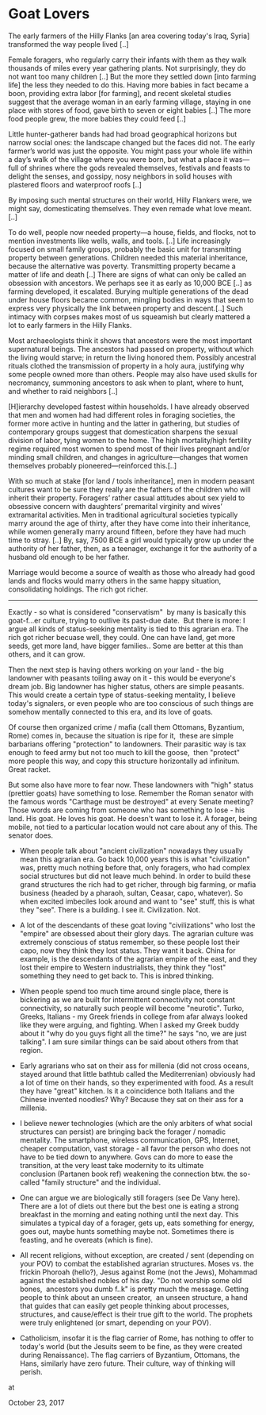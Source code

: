 # Goat Lovers
The early farmers of the Hilly Flanks [an area covering today's Iraq, Syria] transformed the way people lived [..]

Female foragers, who regularly carry their infants with them as they walk thousands of miles every year gathering plants. Not surprisingly, they do not want too many children [..] But the more they settled down [into farming life] the less they needed to do this. Having more babies in fact became a boon, providing extra labor [for farming], and recent skeletal studies suggest that the average woman in an early farming village, staying in one place with stores of food, gave birth to seven or eight babies [..] The more food people grew, the more babies they could feed [..]

Little hunter-gatherer bands had had broad geographical horizons but narrow social ones: the landscape changed but the faces did not. The early farmer’s world was just the opposite. You might pass your whole life within a day’s walk of the village where you were born, but what a place it was—full of shrines where the gods revealed themselves, festivals and feasts to delight the senses, and gossipy, nosy neighbors in solid houses with plastered floors and waterproof roofs [..]

By imposing such mental structures on their world, Hilly Flankers were, we might say, domesticating themselves. They even remade what love meant. [..]

To do well, people now needed property—a house, fields, and flocks, not to mention investments like wells, walls, and tools. [..] Life increasingly focused on small family groups, probably the basic unit for transmitting property between generations. Children needed this material inheritance, because the alternative was poverty. Transmitting property became a matter of life and death [..] There are signs of what can only be called an obsession with ancestors. We perhaps see it as early as 10,000 BCE [..] as farming developed, it escalated. Burying multiple generations of the dead under house floors became common, mingling bodies in ways that seem to express very physically the link between property and descent.[..] Such intimacy with corpses makes most of us squeamish but clearly mattered a lot to early farmers in the Hilly Flanks.

Most archaeologists think it shows that ancestors were the most important supernatural beings. The ancestors had passed on property, without which the living would starve; in return the living honored them. Possibly ancestral rituals clothed the transmission of property in a holy aura, justifying why some people owned more than others. People may also have used skulls for necromancy, summoning ancestors to ask when to plant, where to hunt, and whether to raid neighbors [..]

[H]ierarchy developed fastest within households. I have already observed that men and women had had different roles in foraging societies, the former more active in hunting and the latter in gathering, but studies of contemporary groups suggest that domestication sharpens the sexual division of labor, tying women to the home. The high mortality/high fertility regime required most women to spend most of their lives pregnant and/or minding small children, and changes in agriculture—changes that women themselves probably pioneered—reinforced this.[..]

With so much at stake [for land / tools inheritance], men in modern peasant cultures want to be sure they really are the fathers of the children who will inherit their property. Foragers’ rather casual attitudes about sex yield to obsessive concern with daughters’ premarital virginity and wives’ extramarital activities. Men in traditional agricultural societies typically marry around the age of thirty, after they have come into their inheritance, while women generally marry around fifteen, before they have had much time to stray. [..] By, say, 7500 BCE a girl would typically grow up under the authority of her father, then, as a teenager, exchange it for the authority of a husband old enough to be her father.

Marriage would become a source of wealth as those who already had good lands and flocks would marry others in the same happy situation, consolidating holdings. The rich got richer.

---

Exactly - so what is considered "conservatism"  by many is basically this goat-f...er culture, trying to outlive its past-due date.  But there is more: I argue all kinds of status-seeking mentality is tied to this agrarian era. The rich got richer becuase well, they could. One can have land, get more seeds, get more land, have bigger families.. Some are better at this than others, and it can grow.

Then the next step is having others working on your land - the big landowner with peasants toiling away on it - this would be everyone's dream job. Big landowner has higher status, others are simple peasants. This would create a certain type of status-seeking mentality, I believe today's signalers, or even people who are too conscious of such things are somehow mentally connected to this era, and its love of goats.

Of course then organized crime / mafia (call them Ottomans, Byzantium, Rome) comes in, because the situation is ripe for it,  these are simple barbarians offering "protection" to landowners. Their parasitic way is tax enough to feed army but not too much to kill the goose,  then "protect" more people this way, and copy this structure horizontally ad infinitum. Great racket.

But some also have more to fear now. These landowners with "high" status (prettier goats) have something to lose. Remember the Roman senator with the famous words "Carthage must be destroyed" at every Senate meeting? Those words are coming from someone who has something to lose - his land. His goat. He loves his goat. He doesn't want to lose it. A forager, being mobile, not tied to a particular location would not care about any of this. The senator does.

* When people talk about "ancient civilization" nowadays they usually mean this agrarian era. Go back 10,000 years this is what "civilization" was, pretty much nothing before that, only foragers, who had complex social structures but did not leave much behind. In order to build these grand structures the rich had to get richer, through big farming, or mafia business (headed by a pharaoh, sultan, Ceasar, capo, whatever). So when excited imbeciles look around and want to "see" stuff, this is what they "see". There is a building. I see it. Civilization. Not.

* A lot of the descendants of these goat loving "civilizations" who lost the "empire" are obsessed about their glory days. The agrarian culture was extremely conscious of status remember, so these people lost their capo, now they think they lost status. They want it back. China for example, is the descendants of the agrarian empire of the east, and they lost their empire to Western industrialists, they think they "lost" something they need to get back to. This is inbred thinking.

* When people spend too much time around single place, there is bickering as we are built for intermittent connectivity not constant connectivity, so naturally such people will become "neurotic". Turko, Greeks, Italians - my Greek friends in college from afar always looked like they were arguing, and fighting. When I asked my Greek buddy about it "why do you guys fight all the time?" he says "no, we are just talking". I am sure similar things can be said about others from that region.

* Early agrarians who sat on their ass for millenia (did not cross oceans, stayed around that little bathtub called the Mediterrenian) obviously had a lot of time on their hands, so they experimented with food. As a result they have "great" kitchen. Is it a coincidence both Italians and the Chinese invented noodles? Why? Because they sat on their ass for a millenia.

* I believe newer technologies (which are the only arbiters of what social structures can persist) are bringing back the forager / nomadic mentality. The smartphone, wireless communication, GPS, Internet, cheaper computation, vast storage - all favor the person who does not have to be tied down to anywhere. Govs can do more to ease the transition, at the very least take modernity to its ultimate conclusion (Partanen book ref) weakening the connection btw. the so-called "family structure" and the individual.

* One can argue we are biologically still foragers (see De Vany here). There are a lot of diets out there but the best one is eating a strong breakfast in the morning and eating nothing until the next day. This simulates a typical day of a forager, gets up, eats something for energy, goes out, maybe hunts something maybe not. Sometimes there is feasting, and he overeats (which is fine).

* All recent religions, without exception, are created / sent (depending on your POV) to combat the established agrarian structures. Moses vs. the frickin Phoroah (hello?), Jesus against Rome (not the Jews), Mohammad against the established nobles of his day. "Do not worship some old bones,  ancestors you dumb f..k" is pretty much the message. Getting people to think about an unseen creator,  an unseen structure, a hand that guides that can easily get people thinking about processes, structures, and cause/effect is their true gift to the world. The prophets were truly enlightened (or smart, depending on your POV).

* Catholicism, insofar it is the flag carrier of Rome, has nothing to offer to today's world (but the Jesuits seem to be fine, as they were created during Renaissance). The flag carriers of Byzantium, Ottomans, the Hans, similarly have zero future. Their culture, way of thinking will perish.







at

October 23, 2017















